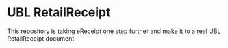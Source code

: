 # UBL RetailReceipt
This repository is taking eReceipt one step further and make it to a real UBL RetailReceipt document
